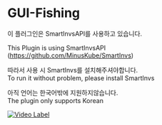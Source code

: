 # GUI-Fishing
이 플러그인은 SmartInvsAPI를 사용하고 있습니다.

This Plugin is using SmartInvsAPI (https://github.com/MinusKube/SmartInvs)  

따라서 사용 시 SmartInvs를 설치해주셔야합니다.  
To run it without problem, please install SmartInvs  


아직 언어는 한국어밖에 지원하지않습니다.  
The plugin only supports Korean  


[![Video Label](http://img.youtube.com/vi/L-09R3DrI2U/0.jpg)](https://youtu.be/L-09R3DrI2U)
